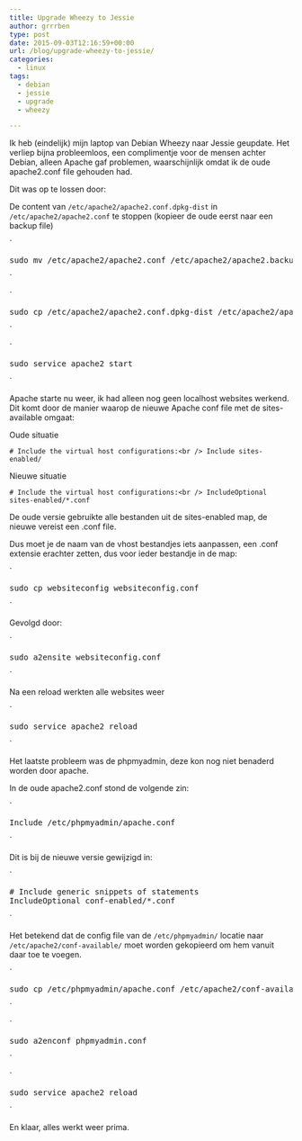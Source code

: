 ```yaml
---
title: Upgrade Wheezy to Jessie
author: grrrben
type: post
date: 2015-09-03T12:16:59+00:00
url: /blog/upgrade-wheezy-to-jessie/
categories:
  - linux
tags:
  - debian
  - jessie
  - upgrade
  - wheezy

---
```

Ik heb (eindelijk) mijn laptop van Debian Wheezy naar Jessie geupdate. Het verliep bijna probleemloos, een complimentje voor de mensen achter Debian, alleen Apache gaf problemen, waarschijnlijk omdat ik de oude apache2.conf file gehouden had.<!--more-->

Dit was op te lossen door:

De content van `/etc/apache2/apache2.conf.dpkg-dist` in `/etc/apache2/apache2.conf` te stoppen (kopieer de oude eerst naar een backup file)

`</p>
<pre>sudo mv /etc/apache2/apache2.conf /etc/apache2/apache2.backup</pre>
<p>`

`</p>
<pre>sudo cp /etc/apache2/apache2.conf.dpkg-dist /etc/apache2/apache2.conf</pre>
<p>`

`</p>
<pre>sudo service apache2 start</pre>
<p>`

Apache starte nu weer, ik had alleen nog geen localhost websites werkend. Dit komt door de manier waarop de nieuwe Apache conf file met de sites-available omgaat:

Oude situatie

`# Include the virtual host configurations:<br />
Include sites-enabled/`

Nieuwe situatie

`# Include the virtual host configurations:<br />
IncludeOptional sites-enabled/*.conf`

De oude versie gebruikte alle bestanden uit de sites-enabled map, de nieuwe vereist een .conf file.
  
Dus moet je de naam van de vhost bestandjes iets aanpassen, een .conf extensie erachter zetten, dus voor ieder bestandje in de map:

`</p>
<pre>sudo cp websiteconfig websiteconfig.conf</pre>
<p>`

Gevolgd door:

`</p>
<pre>sudo a2ensite websiteconfig.conf</pre>
<p>`

Na een reload werkten alle websites weer

`</p>
<pre>sudo service apache2 reload</pre>
<p>`

Het laatste probleem was de phpmyadmin, deze kon nog niet benaderd worden door apache. 

In de oude apache2.conf stond de volgende zin:

`</p>
<pre>Include /etc/phpmyadmin/apache.conf</pre>
<p>`

Dit is bij de nieuwe versie gewijzigd in:

`</p>
<pre># Include generic snippets of statements
IncludeOptional conf-enabled/*.conf</pre>
<p>`

Het betekend dat de config file van de `/etc/phpmyadmin/` locatie naar `/etc/apache2/conf-available/` moet worden gekopieerd om hem vanuit daar toe te voegen.

`</p>
<pre>sudo cp /etc/phpmyadmin/apache.conf /etc/apache2/conf-available/phpmyadmin.conf</pre>
<p>`

`</p>
<pre>sudo a2enconf phpmyadmin.conf</pre>
<p>`

`</p>
<pre>sudo service apache2 reload</pre>
<p>`

En klaar, alles werkt weer prima.